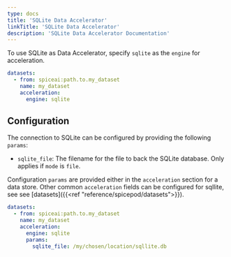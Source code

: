 ```yaml
---
type: docs
title: 'SQLite Data Accelerator'
linkTitle: 'SQLite Data Accelerator'
description: 'SQLite Data Accelerator Documentation'
---
```


To use SQLite as Data Accelerator, specify `sqlite` as the `engine` for acceleration.

```yaml
datasets:
  - from: spiceai:path.to.my_dataset
    name: my_dataset
    acceleration:
      engine: sqlite
```

## Configuration
The connection to SQLite can be configured by providing the following `params`: 
- `sqlite_file`: The filename for the file to back the SQLite database. Only applies if `mode` is `file`.

Configuration `params` are provided either in the `acceleration` section for a data store. Other common `acceleration` fields can be configured for sqllite, see see [datasets]({{<ref "reference/spicepod/datasets">}}).

```yaml
datasets:
  - from: spiceai:path.to.my_dataset
    name: my_dataset
    acceleration:
      engine: sqlite
      params:
        sqlite_file: /my/chosen/location/sqllite.db
```